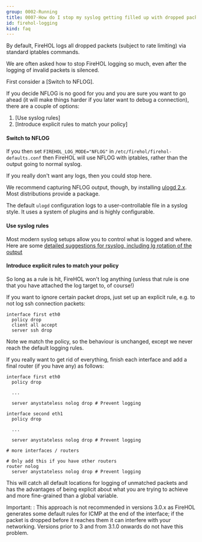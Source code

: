 ```yaml
---
group: 0002-Running
title: 0007-How do I stop my syslog getting filled up with dropped packets?
id: firehol-logging
kind: faq
---
```


By default, FireHOL logs all dropped packets (subject to rate
limiting) via standard iptables commands.

We are often asked how to stop FireHOL logging so much, even after
the logging of invalid packets is silenced.

First consider a [Switch to NFLOG].

If you decide NFLOG is no good for you and you are sure you want to go
ahead (it will make things harder if you later want to debug a connection),
there are a couple of options:

1. [Use syslog rules]
2. [Introduce explicit rules to match your policy]

#### Switch to NFLOG

If you then set `FIREHOL_LOG_MODE="NFLOG"` in
`/etc/firehol/firehol-defaults.conf` then FireHOL will use NFLOG with
iptables, rather than the output going to normal syslog.

If you really don't want any logs, then you could stop here.

We recommend capturing NFLOG output, though, by installing
[ulogd 2.x](http://www.netfilter.org/projects/ulogd/index.html).
Most distributions provide a package.

The default `ulogd` configuration logs to a user-controllable file in a
syslog style. It uses a system of plugins and is highly configurable.

#### Use syslog rules

Most modern syslog setups allow you to control what is logged and
where. Here are some [detailed suggestions for rsyslog, including
lg rotation of the output](https://blog.shadypixel.com/log-iptables-messages-to-a-separate-file-with-rsyslog/)

#### Introduce explicit rules to match your policy

So long as a rule is hit, FireHOL won't log anything (unless that rule
is one that you have attached the log target to, of course!)

If you want to ignore certain packet drops, just set up an explicit
rule, e.g. to not log ssh connection packets:

~~~~ {.firehol}
interface first eth0
  policy drop
  client all accept
  server ssh drop
~~~~

Note we match the policy, so the behaviour is unchanged, except we never
reach the default logging rules.

If you really want to get rid of everything, finish each interface
and add a final router (if you have any) as follows:

~~~~ {.firehol}
interface first eth0
  policy drop

  ...

  server anystateless nolog drop # Prevent logging

interface second eth1
  policy drop

  ...

  server anystateless nolog drop # Prevent logging

# more interfaces / routers

# Only add this if you have other routers
router nolog
  server anystateless nolog drop # Prevent logging
~~~~

This will catch all default locations for logging of unmatched packets
and has the advantages of being explicit about what you are trying to
achieve and more fine-grained than a global variable.

Important:
:   This approach is not recommended in versions 3.0.x as FireHOL generates
    some default rules for ICMP at the end of the interface; if the packet
    is dropped before it reaches them it can interfere with your networking.
    Versions prior to 3 and from 3.1.0 onwards do not have this problem.

